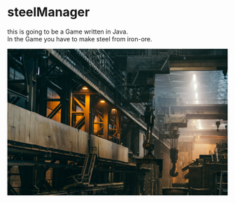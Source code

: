 # steelManager

this is going to be a Game written in Java.
<br>
In the Game you have to make steel from iron-ore.

<img src="https://raw.githubusercontent.com/neulii/steelManager/master/images/steel_background.jpg">
